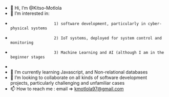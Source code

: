 - 👋 Hi, I’m @Kitso-Motlola
- 👀 I’m interested in: 
-                        1) software development, particularly in cyber-physical systems
-                        2) IoT systems, deployed for system control and monitoring
-                        3) Machine Learning and AI (although I am in the beginner stages 
-                      
- 🌱 I’m currently learning Javascript, and Non-relational databases
- 💞️ I’m looking to collaborate on all kinds of software development projects, particularly challenging and unfamiliar cases
- 📫 How to reach me : email => kmotlola97@gmail.com
